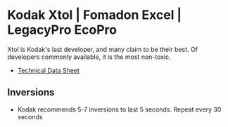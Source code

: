 # Kodak Xtol | Fomadon Excel | LegacyPro EcoPro

Xtol is Kodak's last developer, and many claim to be their best. Of developers commonly available, it is the most non-toxic.


* [Technical Data Sheet](./kodak_xtol.pdf)

## Inversions

* Kodak recommends 5-7 inversions to last 5 seconds. Repeat every 30 seconds